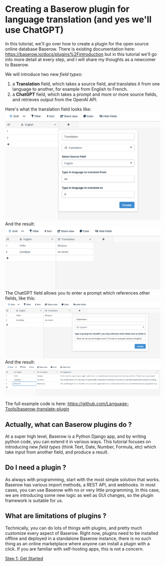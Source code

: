 # Creating a Baserow plugin for language  translation (and yes we'll use ChatGPT)

In this tutorial, we'll go over how to create a plugin for the open source online database Baserow. There is existing documentation here: https://baserow.io/docs/plugins%2Fintroduction but in this tutorial we'll go into more detail at every step, and I will share my thoughts as a newcomer to Baserow.

We will introduce two new *field types*:
 1. a **Translation** field, which takes a source field, and translates it from one language to another, for example from English to French.
 2. a **ChatGPT** field, which takes a prompt and more or more source fields, and retrieves output from the OpenAI API.

Here's what the translation field looks like:
![create french translation field](03_create_translation_field.png)
And the result:
![automatic translation from english to french](04_automatic_translation.png)
The ChatGPT field allows you to enter a prompt which references other fields, like this:
![create chatgpt field](05_add_chatgpt_field.png)
And the result:
![chatgpt output](06_chatgpt_output.png)

The full example code is here: https://github.com/Language-Tools/baserow-translate-plugin

 ## Actually, what can Baserow plugins do ?
 At a super high level, Baserow is a Python Django app, and by writing python code, you can extend it in various ways. This tutorial focuses on introducing new *field types* (think Text, Date, Number, Formula, etc) which take input from another field, and produce a result.

 ## Do I need a plugin ?
 As always with programming, start with the most simple solution that works. Baserow has various import methods, a REST API, and webhooks. In most cases, you can use Baserow with no or very little programming. In this case, we are introducing some new logic as well as GUI changes, so the plugin framework is suitable for us.

 ## What are limitations of plugins ?
 Technically, you can do lots of things with plugins, and pretty much customize every aspect of Baserow. Right now, plugins need to be installed offline and deployed in a standalone Baserow instance, there is no such thing as an online marketplace where anyone can install a plugin with a click. If you are familiar with self-hosting apps, this is not a concern.

[Step 1: Get Started](STEP1_GETTING_STARTED.md)